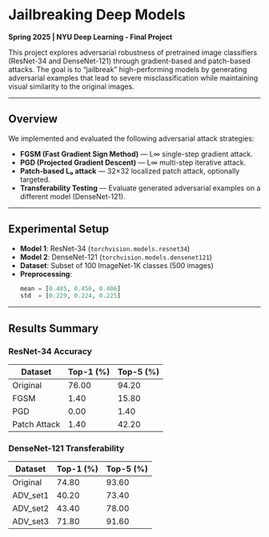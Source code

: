 # Jailbreaking Deep Models

**Spring 2025 | NYU Deep Learning - Final Project**

This project explores adversarial robustness of pretrained image classifiers (ResNet-34 and DenseNet-121) through gradient-based and patch-based attacks. The goal is to “jailbreak” high-performing models by generating adversarial examples that lead to severe misclassification while maintaining visual similarity to the original images.

---

##  Overview

We implemented and evaluated the following adversarial attack strategies:

- **FGSM (Fast Gradient Sign Method)** — L∞ single-step gradient attack.
- **PGD (Projected Gradient Descent)** — L∞ multi-step iterative attack.
- **Patch-based L₀ attack** — 32×32 localized patch attack, optionally targeted.
- **Transferability Testing** — Evaluate generated adversarial examples on a different model (DenseNet-121).

---

##  Experimental Setup

- **Model 1**: ResNet-34 (`torchvision.models.resnet34`)
- **Model 2**: DenseNet-121 (`torchvision.models.densenet121`)
- **Dataset**: Subset of 100 ImageNet-1K classes (500 images)
- **Preprocessing**:
  ```python
  mean = [0.485, 0.456, 0.406]
  std  = [0.229, 0.224, 0.225]

---

##  Results Summary

###  ResNet-34 Accuracy

| Dataset     | Top-1 (%) | Top-5 (%) |
|-------------|-----------|-----------|
| Original    | 76.00     | 94.20     |
| FGSM        | 1.40      | 15.80     |
| PGD         | 0.00      | 1.40      |
| Patch Attack| 1.40      | 42.20     |

###  DenseNet-121 Transferability

| Dataset     | Top-1 (%) | Top-5 (%) |
|-------------|-----------|-----------|
| Original    | 74.80     | 93.60     |
| ADV_set1    | 40.20     | 73.40     |
| ADV_set2    | 43.40     | 78.00     |
| ADV_set3    | 71.80     | 91.60     |

